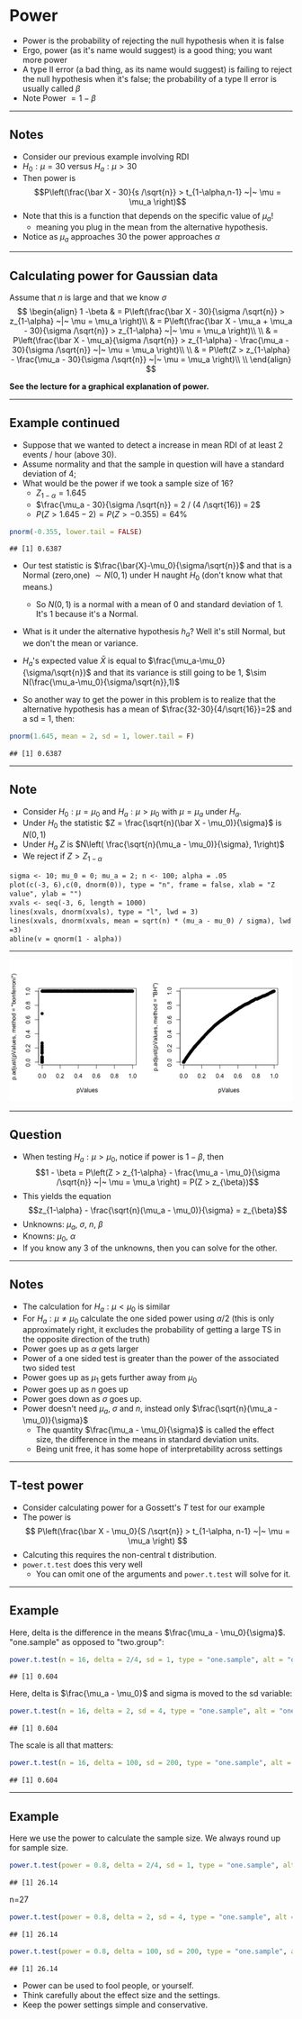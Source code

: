 # Power
- Power is the probability of rejecting the null hypothesis when it is false
- Ergo, power (as it's name would suggest) is a good thing; you want more power
- A type II error (a bad thing, as its name would suggest) is failing to reject the null hypothesis when it's false; the probability of a type II error is usually called $\beta$
- Note Power  $= 1 - \beta$

---
## Notes
- Consider our previous example involving RDI
- $H_0: \mu = 30$ versus $H_a: \mu > 30$
- Then power is 
$$P\left(\frac{\bar X - 30}{s /\sqrt{n}} > t_{1-\alpha,n-1} ~|~ \mu = \mu_a \right)$$
- Note that this is a function that depends on the specific value of $\mu_a$!
  - meaning you plug in the mean from the alternative hypothesis.
- Notice as $\mu_a$ approaches $30$ the power approaches $\alpha$


---
## Calculating power for Gaussian data
Assume that $n$ is large and that we know $\sigma$
$$
\begin{align}
1 -\beta & = 
P\left(\frac{\bar X - 30}{\sigma /\sqrt{n}} > z_{1-\alpha} ~|~ \mu = \mu_a \right)\\
& = P\left(\frac{\bar X - \mu_a + \mu_a - 30}{\sigma /\sqrt{n}} > z_{1-\alpha} ~|~ \mu = \mu_a \right)\\ \\
& = P\left(\frac{\bar X - \mu_a}{\sigma /\sqrt{n}} > z_{1-\alpha} - \frac{\mu_a - 30}{\sigma /\sqrt{n}} ~|~ \mu = \mu_a \right)\\ \\
& = P\left(Z > z_{1-\alpha} - \frac{\mu_a - 30}{\sigma /\sqrt{n}} ~|~ \mu = \mu_a \right)\\ \\
\end{align}
$$

**See the lecture for a graphical explanation of power.**

---
## Example continued
-  Suppose that we wanted to detect a increase in mean RDI
  of at least 2 events / hour (above 30). 
- Assume normality and that the sample in question will have a standard deviation of $4$;
- What would be the power if we took a sample size of $16$?
  - $Z_{1-\alpha} = 1.645$ 
  - $\frac{\mu_a - 30}{\sigma /\sqrt{n}} = 2 / (4 /\sqrt{16}) = 2$ 
  - $P(Z > 1.645 - 2) = P(Z > -0.355) = 64\%$

```r
pnorm(-0.355, lower.tail = FALSE)
```

```
## [1] 0.6387
```


- Our test statistic is $\frac{\bar{X}-\mu_0}{\sigma/\sqrt{n}}$ and that is a Normal (zero,one) $\sim N(0,1)$ under H naught $H_0$  (don't know what that means.)
  - So $N(0,1)$ is a normal with a mean of $0$ and standard deviation of $1$. It's $1$ because it's a Normal.
- What is it under the alternative hypothesis $h_a$?  Well it's still Normal, but we don't the mean or variance.
- $H_a$'s expected value $\bar{X}$ is equal to $\frac{\mu_a-\mu_0}{\sigma/\sqrt{n}}$ and that its variance is still going to be $1$, $\sim N(\frac{\mu_a-\mu_0}{\sigma/\sqrt{n}},1)$

- So another way to get the power in this problem is to realize that the alternative hypothesis has a mean of $\frac{32-30}{4/\sqrt{16}}=2$ and a sd = 1, then:

```r
pnorm(1.645, mean = 2, sd = 1, lower.tail = F)
```

```
## [1] 0.6387
```



---
## Note
- Consider $H_0 : \mu = \mu_0$ and $H_a : \mu > \mu_0$ with $\mu = \mu_a$ under $H_a$.
- Under $H_0$ the statistic $Z = \frac{\sqrt{n}(\bar X - \mu_0)}{\sigma}$ is $N(0, 1)$
- Under $H_a$ $Z$ is $N\left( \frac{\sqrt{n}(\mu_a - \mu_0)}{\sigma}, 1\right)$
- We reject if $Z > Z_{1-\alpha}$

```
sigma <- 10; mu_0 = 0; mu_a = 2; n <- 100; alpha = .05
plot(c(-3, 6),c(0, dnorm(0)), type = "n", frame = false, xlab = "Z value", ylab = "")
xvals <- seq(-3, 6, length = 1000)
lines(xvals, dnorm(xvals), type = "l", lwd = 3)
lines(xvals, dnorm(xvals, mean = sqrt(n) * (mu_a - mu_0) / sigma), lwd =3)
abline(v = qnorm(1 - alpha))
```

---
![plot of chunk unnamed-chunk-3](figure/unnamed-chunk-3.png) 



---
## Question
- When testing $H_a : \mu > \mu_0$, notice if power is $1 - \beta$, then 
$$1 - \beta = P\left(Z > z_{1-\alpha} - \frac{\mu_a - \mu_0}{\sigma /\sqrt{n}} ~|~ \mu = \mu_a \right) = P(Z > z_{\beta})$$
- This yields the equation
$$z_{1-\alpha} - \frac{\sqrt{n}(\mu_a - \mu_0)}{\sigma} = z_{\beta}$$
- Unknowns: $\mu_a$, $\sigma$, $n$, $\beta$
- Knowns: $\mu_0$, $\alpha$
- If you know any 3 of the unknowns, then you can solve for the other.

---
## Notes
- The calculation for $H_a:\mu < \mu_0$ is similar
- For $H_a: \mu \neq \mu_0$ calculate the one sided power using
  $\alpha / 2$ (this is only approximately right, it excludes the probability of
  getting a large TS in the opposite direction of the truth)
- Power goes up as $\alpha$ gets larger
- Power of a one sided test is greater than the power of the
  associated two sided test
- Power goes up as $\mu_1$ gets further away from $\mu_0$
- Power goes up as $n$ goes up
- Power goes down as $\sigma$ goes up.
- Power doesn't need $\mu_a$, $\sigma$ and $n$, instead only $\frac{\sqrt{n}(\mu_a - \mu_0)}{\sigma}$
  - The quantity $\frac{\mu_a - \mu_0}{\sigma}$ is called the effect size, the difference in the means in standard deviation units.
  - Being unit free, it has some hope of interpretability across settings

---
## T-test power
-  Consider calculating power for a Gossett's $T$ test for our example
-  The power is
  $$
  P\left(\frac{\bar X - \mu_0}{S /\sqrt{n}} > t_{1-\alpha, n-1} ~|~ \mu = \mu_a \right)
  $$
- Calcuting this requires the non-central t distribution.
- `power.t.test` does this very well
  - You can omit one of the arguments and `power.t.test` will solve for it.

---
## Example
Here, delta is the difference in the means $\frac{\mu_a - \mu_0}{\sigma}$. "one.sample" as opposed to "two.group":

```r
power.t.test(n = 16, delta = 2/4, sd = 1, type = "one.sample", alt = "one.sided")$power
```

```
## [1] 0.604
```



Here, delta is $\frac{\mu_a - \mu_0}$ and sigma is moved to the sd variable:

```r
power.t.test(n = 16, delta = 2, sd = 4, type = "one.sample", alt = "one.sided")$power
```

```
## [1] 0.604
```


The scale is all that matters:

```r
power.t.test(n = 16, delta = 100, sd = 200, type = "one.sample", alt = "one.sided")$power
```

```
## [1] 0.604
```


---
## Example
Here we use the power to calculate the sample size. We always round up for sample size.

```r
power.t.test(power = 0.8, delta = 2/4, sd = 1, type = "one.sample", alt = "one.sided")$n
```

```
## [1] 26.14
```

n=27

```r
power.t.test(power = 0.8, delta = 2, sd = 4, type = "one.sample", alt = "one.sided")$n
```

```
## [1] 26.14
```

```r
power.t.test(power = 0.8, delta = 100, sd = 200, type = "one.sample", alt = "one.sided")$n
```

```
## [1] 26.14
```


* Power can be used to fool people, or yourself.
* Think carefully about the effect size and the settings.
* Keep the power settings simple and conservative.
